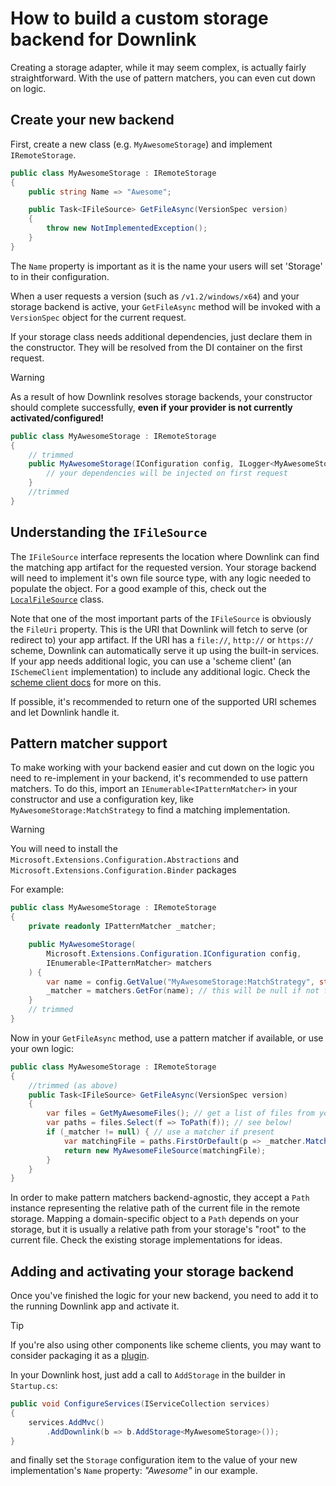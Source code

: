 # How to build a custom storage backend for Downlink

Creating a storage adapter, while it may seem complex, is actually fairly straightforward. With the use of pattern matchers, you can even cut down on logic.

## Create your new backend

First, create a new class (e.g. `MyAwesomeStorage`) and implement `IRemoteStorage`.

```csharp
public class MyAwesomeStorage : IRemoteStorage
{
    public string Name => "Awesome";

    public Task<IFileSource> GetFileAsync(VersionSpec version)
    {
        throw new NotImplementedException();
    }
}
```

The `Name` property is important as it is the name your users will set 'Storage' to in their configuration.

When a user requests a version (such as `/v1.2/windows/x64`) and your storage backend is active, your `GetFileAsync` method will be invoked with a `VersionSpec` object for the current request.

If your storage class needs additional dependencies, just declare them in the constructor. They will be resolved from the DI container on the first request.

> [!WARNING]
> As a result of how Downlink resolves storage backends, your constructor should complete successfully, **even if your provider is not currently activated/configured!**

```csharp
public class MyAwesomeStorage : IRemoteStorage
{
    // trimmed
    public MyAwesomeStorage(IConfiguration config, ILogger<MyAwesomeStorage> logger) {
        // your dependencies will be injected on first request
    }
    //trimmed
}
```

## Understanding the `IFileSource`

The `IFileSource` interface represents the location where Downlink can find the matching app artifact for the requested version. Your storage backend will need to implement it's own file source type, with any logic needed to populate the object. For a good example of this, check out the [`LocalFileSource`](xref:Downlink.Local.LocalFileSource) class.

Note that one of the most important parts of the `IFileSource` is obviously the `FileUri` property. This is the URI that Downlink will fetch to serve (or redirect to) your app artifact. If the URI has a `file://`, `http://` or `https://` scheme, Downlink can automatically serve it up using the built-in services. If your app needs additional logic, you can use a 'scheme client' (an `ISchemeClient` implementation) to include any additional logic. Check the [scheme client docs](./scheme-clients.md) for more on this.

If possible, it's recommended to return one of the supported URI schemes and let Downlink handle it.

## Pattern matcher support

To make working with your backend easier and cut down on the logic you need to re-implement in your backend, it's recommended to use pattern matchers. To do this, import an `IEnumerable<IPatternMatcher>` in your constructor and use a configuration key, like `MyAwesomeStorage:MatchStrategy` to find a matching implementation. 

> [!WARNING]
> You will need to install the `Microsoft.Extensions.Configuration.Abstractions` and `Microsoft.Extensions.Configuration.Binder` packages

For example:

```csharp
public class MyAwesomeStorage : IRemoteStorage
{
    private readonly IPatternMatcher _matcher;

    public MyAwesomeStorage(
        Microsoft.Extensions.Configuration.IConfiguration config,
        IEnumerable<IPatternMatcher> matchers
    ) {
        var name = config.GetValue("MyAwesomeStorage:MatchStrategy", string.Empty);
        _matcher = matchers.GetFor(name); // this will be null if not found!
    }
    // trimmed
}
```

Now in your `GetFileAsync` method, use a pattern matcher if available, or use your own logic:

```csharp
public class MyAwesomeStorage : IRemoteStorage
{
    //trimmed (as above)
    public Task<IFileSource> GetFileAsync(VersionSpec version)
    {
        var files = GetMyAwesomeFiles(); // get a list of files from your storage backend
        var paths = files.Select(f => ToPath(f)); // see below!
        if (_matcher != null) { // use a matcher if present
            var matchingFile = paths.FirstOrDefault(p => _matcher.Match(p, version));
            return new MyAwesomeFileSource(matchingFile);
        }
    }
}
```

In order to make pattern matchers backend-agnostic, they accept a `Path` instance representing the relative path of the current file in the remote storage. Mapping a domain-specific object to a `Path` depends on your storage, but it is usually a relative path from your storage's "root" to the current file. Check the existing storage implementations for ideas.

## Adding and activating your storage backend

Once you've finished the logic for your new backend, you need to add it to the running Downlink app and activate it.

> [!TIP]
> If you're also using other components like scheme clients, you may want to consider packaging it as a [plugin](./plugins.md).

In your Downlink host, just add a call to `AddStorage` in the builder in `Startup.cs`:

```csharp
public void ConfigureServices(IServiceCollection services)
{
    services.AddMvc()
        .AddDownlink(b => b.AddStorage<MyAwesomeStorage>());
}
```

and finally set the `Storage` configuration item to the value of your new implementation's `Name` property: *"Awesome"* in our example.